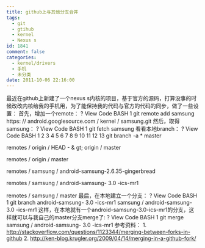 ```yaml
---
title: github上与其他分支合并
tags:
  - git
  - gtihub
  - kernel
  - Nexus s
id: 1841
comment: false
categories:
  - kernel/drivers
  - 手机
  - 未分类
date: 2011-10-06 22:16:00
---
```


最近在github上新建了一个nexus s内核的项目，基于官方的源码，打算没事的时候改改内核给我的手机用，为了能保持我的代码与官方的代码的同步，做了一些设置：
首先，增加一个remote：
?
View Code
BASH
1
git
remote add samsung https:
//
android.googlesource.com
/
kernel
/
samsung.git
然后，取得samsung：
?
View Code
BASH
1
git
fetch samsung
看看本地branch：
?
View Code
BASH
1
2
3
4
5
6
7
8
9
10
11
12
13
git
branch
-a
*
master

remotes
/
origin
/
HEAD -
&
gt; origin
/
master

remotes
/
origin
/
master

remotes
/
samsung
/
android-samsung-2.6.35-gingerbread

remotes
/
samsung
/
android-samsung-
3.0
-ics-mr1

remotes
/
samsung
/
master
最后，在本地建立一个分支：
?
View Code
BASH
1
git
branch android-samsung-
3.0
-ics-mr1 samsung
/
android-samsung-
3.0
-ics-mr1
这样，在本地就有一个android-samsung-3.0-ics-mr1的分支，这样就可以与我自己的master分支merge了:
?
View Code
BASH
1
git
merge samsung
/
android-samsung-
3.0
-ics-mr1
参考资料：
1\. http://stackoverflow.com/questions/1123344/merging-between-forks-in-github
2\. http://ken-blog.krugler.org/2009/04/14/merging-in-a-github-fork/